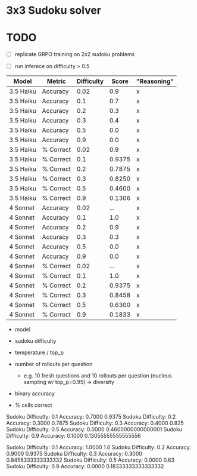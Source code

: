 # 3x3 Sudoku solver

# TODO
- [ ] replicate GRPO training on 2x2 sudoku problems
- [ ] run inferece on difficulty > 0.5


| Model | Metric | Difficulty | Score | "Reasoning" | 
| --- | --- | --- | --- | --- | 
| 3.5 Haiku | Accuracy | 0.02 | 0.9 | x | 
| 3.5 Haiku | Accuracy | 0.1 | 0.7 | x | 
| 3.5 Haiku | Accuracy | 0.2 | 0.3 | x | 
| 3.5 Haiku | Accuracy | 0.3 | 0.4 | x | 
| 3.5 Haiku | Accuracy | 0.5 | 0.0 | x | 
| 3.5 Haiku | Accuracy | 0.9 | 0.0 | x | 
| 3.5 Haiku | % Correct | 0.02 | 0.9 | x | 
| 3.5 Haiku | % Correct | 0.1 | 0.9375 | x | 
| 3.5 Haiku | % Correct | 0.2 | 0.7875 | x | 
| 3.5 Haiku | % Correct | 0.3 | 0.8250 | x | 
| 3.5 Haiku | % Correct | 0.5 | 0.4600 | x | 
| 3.5 Haiku | % Correct | 0.9 | 0.1306 | x | 
| 4 Sonnet | Accuracy | 0.02 | ... | x |
| 4 Sonnet | Accuracy | 0.1 | 1.0 | x |
| 4 Sonnet | Accuracy | 0.2 | 0.9 | x | 
| 4 Sonnet | Accuracy | 0.3 | 0.3 | x | 
| 4 Sonnet | Accuracy | 0.5 | 0.0 | x | 
| 4 Sonnet | Accuracy | 0.9 | 0.0 | x | 
| 4 Sonnet | % Correct | 0.02 | ... | x | 
| 4 Sonnet | % Correct | 0.1 | 1.0 | x | 
| 4 Sonnet | % Correct | 0.2 | 0.9375 | x | 
| 4 Sonnet | % Correct | 0.3 | 0.8458 | x | 
| 4 Sonnet | % Correct | 0.5 | 0.6300 | x | 
| 4 Sonnet | % Correct | 0.9 | 0.1833 | x | 


<!-- 
| 3.5 Haiku | Accuracy | 0.02 | 0.8 | o | 
| 3.5 Haiku | Accuracy | 0.1 | 0.1 | o | 
| 3.5 Haiku | Accuracy | 0.2 | 0.4 | o | 
| 3.5 Haiku | Accuracy | 0.3 | 0.0 | o | 
| 3.5 Haiku | Accuracy | 0.5 | 0.0 | o | 
| 3.5 Haiku | Accuracy | 0.9 | 0.0 | o | 
| 3.5 Haiku | % Correct | 0.02 | 0.8 | o | 
| 3.5 Haiku | % Correct | 0.1 | 0.7250 | o | 
| 3.5 Haiku | % Correct | 0.2 | 0.8375 | o | 
| 3.5 Haiku | % Correct | 0.3 | 0.6292 | o | 
| 3.5 Haiku | % Correct | 0.5 | 0.4400 | o | 
| 3.5 Haiku | % Correct | 0.9 | 0.1361 | o |  -->


- model
- sudoku difficulty 
- temperature / top_p
- number of rollouts per question
  - e.g. 10 fresh questions and 10 rollouts per question (nucleus sampling w/ top_p=0.95) -> diversity

- binary accuracy
- % cells correct


Sudoku Difficulty: 0.1
Accuracy: 0.7000
0.9375
Sudoku Difficulty: 0.2
Accuracy: 0.3000
0.7875
Sudoku Difficulty: 0.3
Accuracy: 0.4000
0.825
Sudoku Difficulty: 0.5
Accuracy: 0.0000
0.4600000000000001
Sudoku Difficulty: 0.9
Accuracy: 0.1000
0.13055555555555556


Sudoku Difficulty: 0.1
Accuracy: 1.0000
1.0
Sudoku Difficulty: 0.2
Accuracy: 0.9000
0.9375
Sudoku Difficulty: 0.3
Accuracy: 0.3000
0.8458333333333332
Sudoku Difficulty: 0.5
Accuracy: 0.0000
0.63
Sudoku Difficulty: 0.9
Accuracy: 0.0000
0.18333333333333332